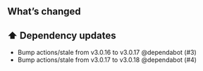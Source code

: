 ## What’s changed

## ⬆️ Dependency updates

- Bump actions/stale from v3.0.16 to v3.0.17 @dependabot (#3)
- Bump actions/stale from v3.0.17 to v3.0.18 @dependabot (#4)
